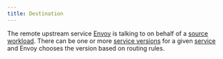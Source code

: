 ```yaml
---
title: Destination
---
```

The remote upstream service [Envoy](#envoy) is talking to on behalf of a [source](#source) [workload](#workload).
There can be one or more [service versions](#service-version) for a given [service](#service) and Envoy chooses the version based on
routing rules.
